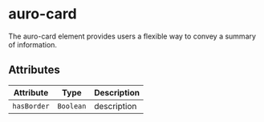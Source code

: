 # auro-card

The auro-card element provides users a flexible way to convey a summary of information.

## Attributes

| Attribute   | Type      | Description |
|-------------|-----------|-------------|
| `hasBorder` | `Boolean` | description |
